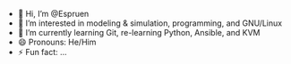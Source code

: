 - 👋 Hi, I’m @Espruen
- 👀 I’m interested in modeling & simulation, programming, and GNU/Linux
- 🌱 I’m currently learning Git, re-learning Python, Ansible, and KVM
- 😄 Pronouns: He/Him
- ⚡ Fun fact: ...

<!---
Espruen/Espruen is a ✨ special ✨ repository because its `README.md` (this file) appears on your GitHub profile.
You can click the Preview link to take a look at your changes.
--->
